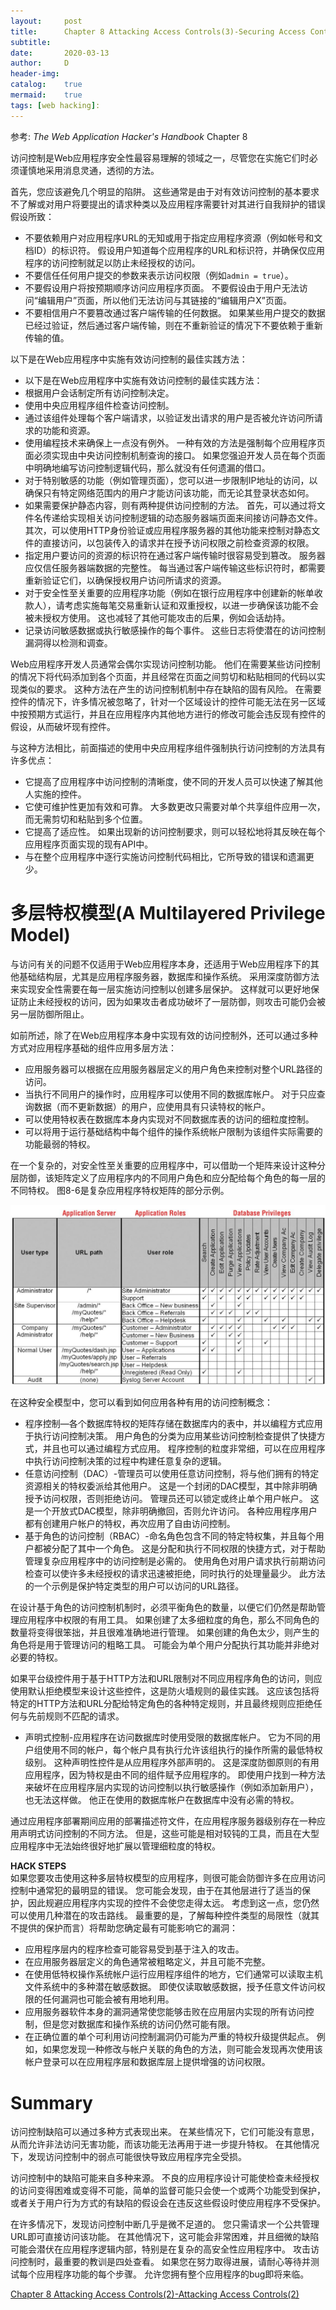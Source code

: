 ```yaml
---
layout:		post
title:		Chapter 8 Attacking Access Controls(3)-Securing Access Controls
subtitle:	
date:		2020-03-13
author:		D
header-img:
catalog:	true
mermaid:	true
tags: [web hacking]:
---
```


参考: *The Web Application Hacker's Handbook* Chapter 8

访问控制是Web应用程序安全性最容易理解的领域之一，尽管您在实施它们时必须谨慎地采用消息灵通，透彻的方法。

首先，您应该避免几个明显的陷阱。 这些通常是由于对有效访问控制的基本要求不了解或对用户将要提出的请求种类以及应用程序需要针对其进行自我辩护的错误假设所致：
- 不要依赖用户对应用程序URL的无知或用于指定应用程序资源（例如帐号和文档ID）的标识符。 假设用户知道每个应用程序的URL和标识符，并确保仅应用程序的访问控制就足以防止未经授权的访问。
- 不要信任任何用户提交的参数来表示访问权限（例如`admin = true`）。
- 不要假设用户将按预期顺序访问应用程序页面。 不要假设由于用户无法访问“编辑用户”页面，所以他们无法访问与其链接的“编辑用户X”页面。
- 不要相信用户不要篡改通过客户端传输的任何数据。 如果某些用户提交的数据已经过验证，然后通过客户端传输，则在不重新验证的情况下不要依赖于重新传输的值。

以下是在Web应用程序中实施有效访问控制的最佳实践方法：
- 以下是在Web应用程序中实施有效访问控制的最佳实践方法：
- 根据用户会话制定所有访问控制决定。
- 使用中央应用程序组件检查访问控制。
- 通过该组件处理每个客户端请求，以验证发出请求的用户是否被允许访问所请求的功能和资源。
- 使用编程技术来确保上一点没有例外。 一种有效的方法是强制每个应用程序页面必须实现由中央访问控制机制查询的接口。 如果您强迫开发人员在每个页面中明确地编写访问控制逻辑代码，那么就没有任何遗漏的借口。
- 对于特别敏感的功能（例如管理页面），您可以进一步限制IP地址的访问，以确保只有特定网络范围内的用户才能访问该功能，而无论其登录状态如何。
- 如果需要保护静态内容，则有两种提供访问控制的方法。 首先，可以通过将文件名传递给实现相关访问控制逻辑的动态服务器端页面来间接访问静态文件。 其次，可以使用HTTP身份验证或应用程序服务器的其他功能来控制对静态文件的直接访问，以包装传入的请求并在授予访问权限之前检查资源的权限。
- 指定用户要访问的资源的标识符在通过客户端传输时很容易受到篡改。 服务器应仅信任服务器端数据的完整性。 每当通过客户端传输这些标识符时，都需要重新验证它们，以确保授权用户访问所请求的资源。
- 对于安全性至关重要的应用程序功能（例如在银行应用程序中创建新的帐单收款人），请考虑实施每笔交易重新认证和双重授权，以进一步确保该功能不会被未授权方使用。 这也减轻了其他可能攻击的后果，例如会话劫持。
- 记录访问敏感数据或执行敏感操作的每个事件。 这些日志将使潜在的访问控制漏洞得以检测和调查。

Web应用程序开发人员通常会偶尔实现访问控制功能。 他们在需要某些访问控制的情况下将代码添加到各个页面，并且经常在页面之间剪切和粘贴相同的代码以实现类似的要求。 这种方法在产生的访问控制机制中存在缺陷的固有风险。 在需要控件的情况下，许多情况被忽略了，针对一个区域设计的控件可能无法在另一区域中按预期方式运行，并且在应用程序内其他地方进行的修改可能会违反现有控件的假设，从而破坏现有控件。

与这种方法相比，前面描述的使用中央应用程序组件强制执行访问控制的方法具有许多优点：
- 它提高了应用程序中访问控制的清晰度，使不同的开发人员可以快速了解其他人实施的控件。
- 它使可维护性更加有效和可靠。 大多数更改只需要对单个共享组件应用一次，而无需剪切和粘贴到多个位置。
- 它提高了适应性。 如果出现新的访问控制要求，则可以轻松地将其反映在每个应用程序页面实现的现有API中。
- 与在整个应用程序中逐行实施访问控制代码相比，它所导致的错误和遗漏更少。

# 多层特权模型(A Multilayered Privilege Model) 

与访问有关的问题不仅适用于Web应用程序本身，还适用于Web应用程序下的其他基础结构层，尤其是应用程序服务器，数据库和操作系统。 采用深度防御方法来实现安全性需要在每一层实施访问控制以创建多层保护。 这样就可以更好地保证防止未经授权的访问，因为如果攻击者成功破坏了一层防御，则攻击可能仍会被另一层防御所阻止。

如前所述，除了在Web应用程序本身中实现有效的访问控制外，还可以通过多种方式对应用程序基础的组件应用多层方法：
- 应用服务器可以根据在应用服务器层定义的用户角色来控制对整个URL路径的访问。
- 当执行不同用户的操作时，应用程序可以使用不同的数据库帐户。 对于只应查询数据（而不更新数据）的用户，应使用具有只读特权的帐户。
- 可以使用特权表在数据库本身内实现对不同数据库表的访问的细粒度控制。
- 可以将用于运行基础结构中每个组件的操作系统帐户限制为该组件实际需要的功能最弱的特权。

在一个复杂的，对安全性至关重要的应用程序中，可以借助一个矩阵来设计这种分层防御，该矩阵定义了应用程序内的不同用户角色和应分配给每个角色的每一层的不同特权。 图8-6是复杂应用程序特权矩阵的部分示例。

![figure8-6](/img/web_hacking/twahh/figure8-6.jpg)

在这种安全模型中，您可以看到如何应用各种有用的访问控制概念：
- 程序控制—各个数据库特权的矩阵存储在数据库内的表中，并以编程方式应用于执行访问控制决策。 用户角色的分类为应用某些访问控制检查提供了快捷方式，并且也可以通过编程方式应用。 程序控制的粒度非常细，可以在应用程序中执行访问控制决策的过程中构建任意复杂的逻辑。
- 任意访问控制（DAC）-管理员可以使用任意访问控制，将与他们拥有的特定资源相关的特权委派给其他用户。 这是一个封闭的DAC模型，其中除非明确授予访问权限，否则拒绝访问。 管理员还可以锁定或终止单个用户帐户。 这是一个开放式DAC模型，除非明确撤回，否则允许访问。 各种应用程序用户都有创建用户帐户的特权，再次应用了自由访问控制。
- 基于角色的访问控制（RBAC）-命名角色包含不同的特定特权集，并且每个用户都被分配了其中一个角色。 这是分配和执行不同权限的快捷方式，对于帮助管理复杂应用程序中的访问控制是必需的。 使用角色对用户请求执行前期访问检查可以使许多未经授权的请求迅速被拒绝，同时执行的处理量最少。 此方法的一个示例是保护特定类型的用户可以访问的URL路径。

在设计基于角色的访问控制机制时，必须平衡角色的数量，以便它们仍然是帮助管理应用程序中权限的有用工具。 如果创建了太多细粒度的角色，那么不同角色的数量将变得很笨拙，并且很难准确地进行管理。 如果创建的角色太少，则产生的角色将是用于管理访问的粗略工具。 可能会为单个用户分配执行其功能并非绝对必要的特权。

如果平台级控件用于基于HTTP方法和URL限制对不同应用程序角色的访问，则应使用默认拒绝模型来设计这些控件，这是防火墙规则的最佳实践。 这应该包括将特定的HTTP方法和URL分配给特定角色的各种特定规则，并且最终规则应拒绝任何与先前规则不匹配的请求。

- 声明式控制-应用程序在访问数据库时使用受限的数据库帐户。 它为不同的用户组使用不同的帐户，每个帐户具有执行允许该组执行的操作所需的最低特权级别。 这种声明性控件是从应用程序外部声明的。 这是深度防御原则的有用应用程序，因为特权是由不同的组件赋予应用程序的。 即使用户找到一种方法来破坏在应用程序层内实现的访问控制以执行敏感操作（例如添加新用户），也无法这样做。 他正在使用的数据库帐户在数据库中没有必需的特权。

通过应用程序部署期间应用的部署描述符文件，在应用程序服务器级别存在一种应用声明式访问控制的不同方法。 但是，这些可能是相对较钝的工具，而且在大型应用程序中无法始终很好地扩展以管理细粒度的特权。

**HACK STEPS**<br>
如果您要攻击使用这种多层特权模型的应用程序，则很可能会防御许多在应用访问控制中通常犯的最明显的错误。 您可能会发现，由于在其他层进行了适当的保护，因此规避应用程序内实现的控件不会使您走得太远。 考虑到这一点，您仍然可以使用几种潜在的攻击路线。 最重要的是，了解每种控件类型的局限性（就其不提供的保护而言）将帮助您确定最有可能影响它的漏洞：
- 应用程序层内的程序检查可能容易受到基于注入的攻击。
- 在应用服务器层定义的角色通常被粗略定义，并且可能不完整。
- 在使用低特权操作系统帐户运行应用程序组件的地方，它们通常可以读取主机文件系统中的多种潜在敏感数据。 即使仅读取敏感数据，授予任意文件访问权限的任何漏洞也可能会被有用地利用。
- 应用服务器软件本身的漏洞通常使您能够击败在应用层内实现的所有访问控制，但是您对数据库和操作系统的访问仍然可能有限。
- 在正确位置的单个可利用访问控制漏洞仍可能为严重的特权升级提供起点。 例如，如果您发现一种修改与帐户关联的角色的方法，则可能会发现再次使用该帐户登录可以在应用程序层和数据库层上提供增强的访问权限。

# Summary

访问控制缺陷可以通过多种方式表现出来。 在某些情况下，它们可能没有意思，从而允许非法访问无害功能，而该功能无法再用于进一步提升特权。 在其他情况下，发现访问控制中的弱点可能很快导致应用程序完全受损。

访问控制中的缺陷可能来自多种来源。 不良的应用程序设计可能使检查未经授权的访问变得困难或变得不可能，简单的监督可能只会使一个或两个功能受到保护，或者关于用户行为方式的有缺陷的假设会在违反这些假设时使应用程序不受保护。

在许多情况下，发现访问控制中断几乎是微不足道的。 您只需请求一个公共管理URL即可直接访问该功能。 在其他情况下，这可能会非常困难，并且细微的缺陷可能会潜伏在应用程序逻辑内部，特别是在复杂的高安全性应用程序中。 攻击访问控制时，最重要的教训是四处查看。 如果您在努力取得进展，请耐心等待并测试每个应用程序功能的每个步骤。 允许您拥有整个应用程序的bug即将来临。

[Chapter 8 Attacking Access Controls(2)-Attacking Access Controls(2)](https://dm116.github.io/2020/03/13/attacking-access-controls_2_2/)<br>
